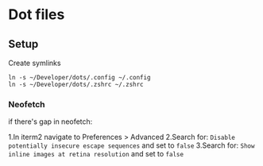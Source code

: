 # Dot files

## Setup
Create symlinks
```
ln -s ~/Developer/dots/.config ~/.config
ln -s ~/Developer/dots/.zshrc ~/.zshrc
```
### Neofetch
if there's gap in neofetch:

1.In iterm2 navigate to Preferences > Advanced
2.Search for: `Disable potentially insecure escape sequences` and set to `false`
3.Search for: `Show inline images at retina resolution` and set to `false`
